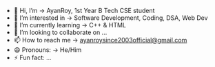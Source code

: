 - 👋 Hi, I’m -> AyanRoy, 1st Year B Tech CSE student
- 👀 I’m interested in -> Software Development, Coding, DSA, Web Dev
- 🌱 I’m currently learning -> C++ & HTML
- 💞️ I’m looking to collaborate on ...
- 📫 How to reach me -> ayanroysince2003official@gmail.com
- 😄 Pronouns: -> He/Him
- ⚡ Fun fact: ... 

<!---
im-AyanRoy/im-AyanRoy is a ✨ special ✨ repository because its `README.md` (this file) appears on your GitHub profile.
You can click the Preview link to take a look at your changes.
--->
